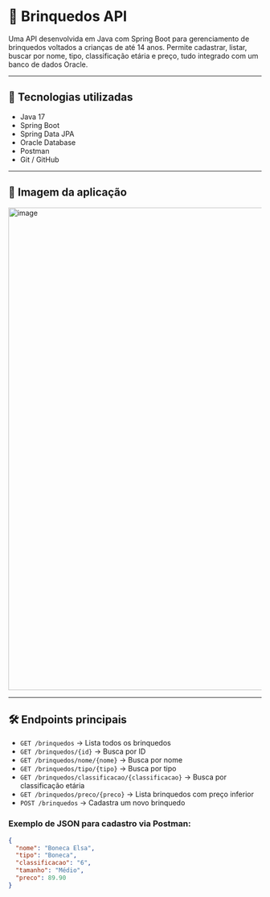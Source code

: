 # 🧸 Brinquedos API

Uma API desenvolvida em Java com Spring Boot para gerenciamento de brinquedos voltados a crianças de até 14 anos. Permite cadastrar, listar, buscar por nome, tipo, classificação etária e preço, tudo integrado com um banco de dados Oracle.

---

## 🚀 Tecnologias utilizadas

- Java 17
- Spring Boot
- Spring Data JPA
- Oracle Database
- Postman
- Git / GitHub

---

## 📸 Imagem da aplicação

<img width="959" alt="image" src="https://github.com/user-attachments/assets/178ad71c-9a18-470e-97bf-e04607734f8d" />


---

## 🛠️ Endpoints principais

- `GET /brinquedos` → Lista todos os brinquedos  
- `GET /brinquedos/{id}` → Busca por ID  
- `GET /brinquedos/nome/{nome}` → Busca por nome  
- `GET /brinquedos/tipo/{tipo}` → Busca por tipo  
- `GET /brinquedos/classificacao/{classificacao}` → Busca por classificação etária  
- `GET /brinquedos/preco/{preco}` → Lista brinquedos com preço inferior  
- `POST /brinquedos` → Cadastra um novo brinquedo

### Exemplo de JSON para cadastro via Postman:

```json
{
  "nome": "Boneca Elsa",
  "tipo": "Boneca",
  "classificacao": "6",
  "tamanho": "Médio",
  "preco": 89.90
}
